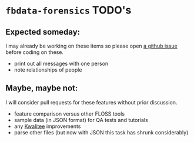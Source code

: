 # `fbdata-forensics` TODO's

## Expected someday:

I may already be working on these items so please open 
[a github issue](https://github.com/chicks-net/fbdata-forensics/issues)
before coding on these.

* print out all messages with one person
* note relationships of people

## Maybe, maybe not:

I will consider pull requests for these features without prior discussion.

* feature comparison versus other FLOSS tools
* sample data (in JSON format) for QA tests and tutorials
* any [Kwalitee](https://qa.perl.org/phalanx/kwalitee.html) improvements
* parse other files (but now with JSON this task has shrunk considerably)
